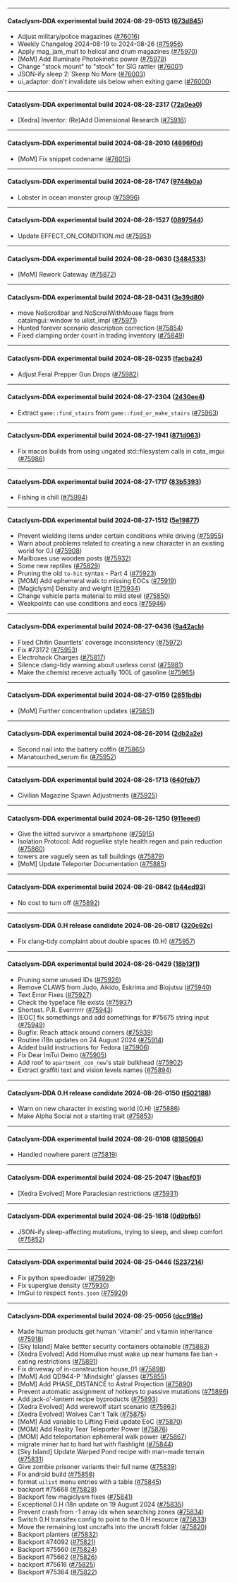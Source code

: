 
---

#### Cataclysm-DDA experimental build 2024-08-29-0513 ([673d845](https://github.com/CleverRaven/Cataclysm-DDA/releases/tag/cdda-experimental-2024-08-29-0513))

* Adjust military/police magazines ([#76016](https://github.com/CleverRaven/Cataclysm-DDA/pull/76016))
* Weekly Changelog 2024-08-19 to 2024-08-26 ([#75956](https://github.com/CleverRaven/Cataclysm-DDA/pull/75956))
* Apply mag_jam_mult to helical and drum magazines ([#75970](https://github.com/CleverRaven/Cataclysm-DDA/pull/75970))
* [MoM] Add Illuminate Photokinetic power ([#75979](https://github.com/CleverRaven/Cataclysm-DDA/pull/75979))
* Change "stock mount" to "stock" for SIG rattler ([#76001](https://github.com/CleverRaven/Cataclysm-DDA/pull/76001))
* JSON-ify sleep 2: Skeep No More ([#76003](https://github.com/CleverRaven/Cataclysm-DDA/pull/76003))
* ui_adaptor: don't invalidate uis below when exiting game ([#76000](https://github.com/CleverRaven/Cataclysm-DDA/pull/76000))

---

#### Cataclysm-DDA experimental build 2024-08-28-2317 ([72a0ea0](https://github.com/CleverRaven/Cataclysm-DDA/releases/tag/cdda-experimental-2024-08-28-2317))

* [Xedra] Inventor: (Re)Add Dimensional Research ([#75916](https://github.com/CleverRaven/Cataclysm-DDA/pull/75916))

---

#### Cataclysm-DDA experimental build 2024-08-28-2010 ([4696f0d](https://github.com/CleverRaven/Cataclysm-DDA/releases/tag/cdda-experimental-2024-08-28-2010))

* [MoM] Fix snippet codename ([#76015](https://github.com/CleverRaven/Cataclysm-DDA/pull/76015))

---

#### Cataclysm-DDA experimental build 2024-08-28-1747 ([9744b0a](https://github.com/CleverRaven/Cataclysm-DDA/releases/tag/cdda-experimental-2024-08-28-1747))

* Lobster in ocean monster group ([#75996](https://github.com/CleverRaven/Cataclysm-DDA/pull/75996))

---

#### Cataclysm-DDA experimental build 2024-08-28-1527 ([0897544](https://github.com/CleverRaven/Cataclysm-DDA/releases/tag/cdda-experimental-2024-08-28-1527))

* Update EFFECT_ON_CONDITION.md ([#75951](https://github.com/CleverRaven/Cataclysm-DDA/pull/75951))

---

#### Cataclysm-DDA experimental build 2024-08-28-0630 ([3484533](https://github.com/CleverRaven/Cataclysm-DDA/releases/tag/cdda-experimental-2024-08-28-0630))

* [MoM] Rework Gateway ([#75872](https://github.com/CleverRaven/Cataclysm-DDA/pull/75872))

---

#### Cataclysm-DDA experimental build 2024-08-28-0431 ([3e39d80](https://github.com/CleverRaven/Cataclysm-DDA/releases/tag/cdda-experimental-2024-08-28-0431))

* move NoScrollbar and NoScrollWithMouse flags from cataimgui::window to uilist_impl ([#75971](https://github.com/CleverRaven/Cataclysm-DDA/pull/75971))
* Hunted forever scenario description correction ([#75854](https://github.com/CleverRaven/Cataclysm-DDA/pull/75854))
* Fixed clamping order count in trading inventory ([#75849](https://github.com/CleverRaven/Cataclysm-DDA/pull/75849))

---

#### Cataclysm-DDA experimental build 2024-08-28-0235 ([facba24](https://github.com/CleverRaven/Cataclysm-DDA/releases/tag/cdda-experimental-2024-08-28-0235))

* Adjust Feral Prepper Gun Drops ([#75982](https://github.com/CleverRaven/Cataclysm-DDA/pull/75982))

---

#### Cataclysm-DDA experimental build 2024-08-27-2304 ([2430ee4](https://github.com/CleverRaven/Cataclysm-DDA/releases/tag/cdda-experimental-2024-08-27-2304))

* Extract `game::find_stairs` from `game::find_or_make_stairs` ([#75963](https://github.com/CleverRaven/Cataclysm-DDA/pull/75963))

---

#### Cataclysm-DDA experimental build 2024-08-27-1941 ([871d063](https://github.com/CleverRaven/Cataclysm-DDA/releases/tag/cdda-experimental-2024-08-27-1941))

* Fix macos builds from using ungated std::filesystem calls in cata_imgui ([#75986](https://github.com/CleverRaven/Cataclysm-DDA/pull/75986))

---

#### Cataclysm-DDA experimental build 2024-08-27-1717 ([83b5393](https://github.com/CleverRaven/Cataclysm-DDA/releases/tag/cdda-experimental-2024-08-27-1717))

* Fishing is chill ([#75994](https://github.com/CleverRaven/Cataclysm-DDA/pull/75994))

---

#### Cataclysm-DDA experimental build 2024-08-27-1512 ([5e19877](https://github.com/CleverRaven/Cataclysm-DDA/releases/tag/cdda-experimental-2024-08-27-1512))

* Prevent wielding items under certain conditions while driving ([#75955](https://github.com/CleverRaven/Cataclysm-DDA/pull/75955))
* Warn about problems related to creating a new character in an existing world for 0.I ([#75908](https://github.com/CleverRaven/Cataclysm-DDA/pull/75908))
* Mailboxes use wooden posts ([#75932](https://github.com/CleverRaven/Cataclysm-DDA/pull/75932))
* Some new reptiles ([#75829](https://github.com/CleverRaven/Cataclysm-DDA/pull/75829))
* Pruning the old ``to-hit`` syntax - Part 4 ([#75923](https://github.com/CleverRaven/Cataclysm-DDA/pull/75923))
* [MOM] Add ephemeral walk to missing EOCs ([#75919](https://github.com/CleverRaven/Cataclysm-DDA/pull/75919))
* [Magiclysm] Density and weight ([#75934](https://github.com/CleverRaven/Cataclysm-DDA/pull/75934))
* Change vehicle parts material to mild steel ([#75850](https://github.com/CleverRaven/Cataclysm-DDA/pull/75850))
* Weakpoints can use conditions and eocs ([#75946](https://github.com/CleverRaven/Cataclysm-DDA/pull/75946))

---

#### Cataclysm-DDA experimental build 2024-08-27-0436 ([9a42acb](https://github.com/CleverRaven/Cataclysm-DDA/releases/tag/cdda-experimental-2024-08-27-0436))

* Fixed Chitin Gauntlets' coverage inconsistency ([#75972](https://github.com/CleverRaven/Cataclysm-DDA/pull/75972))
* Fix #73172 ([#75953](https://github.com/CleverRaven/Cataclysm-DDA/pull/75953))
* Electrohack Charges ([#75817](https://github.com/CleverRaven/Cataclysm-DDA/pull/75817))
* Silence clang-tidy warning about useless const ([#75981](https://github.com/CleverRaven/Cataclysm-DDA/pull/75981))
* Make the chemist receive actually 100L of gasoline ([#75965](https://github.com/CleverRaven/Cataclysm-DDA/pull/75965))

---

#### Cataclysm-DDA experimental build 2024-08-27-0159 ([2851bdb](https://github.com/CleverRaven/Cataclysm-DDA/releases/tag/cdda-experimental-2024-08-27-0159))

* [MoM] Further concentration updates ([#75851](https://github.com/CleverRaven/Cataclysm-DDA/pull/75851))

---

#### Cataclysm-DDA experimental build 2024-08-26-2014 ([2db2a2e](https://github.com/CleverRaven/Cataclysm-DDA/releases/tag/cdda-experimental-2024-08-26-2014))

* Second nail into the battery coffin ([#75865](https://github.com/CleverRaven/Cataclysm-DDA/pull/75865))
* Manatouched_serum fix ([#75952](https://github.com/CleverRaven/Cataclysm-DDA/pull/75952))

---

#### Cataclysm-DDA experimental build 2024-08-26-1713 ([640fcb7](https://github.com/CleverRaven/Cataclysm-DDA/releases/tag/cdda-experimental-2024-08-26-1713))

* Civilian Magazine Spawn Adjustments ([#75925](https://github.com/CleverRaven/Cataclysm-DDA/pull/75925))

---

#### Cataclysm-DDA experimental build 2024-08-26-1250 ([911eeed](https://github.com/CleverRaven/Cataclysm-DDA/releases/tag/cdda-experimental-2024-08-26-1250))

* Give the kitted survivor a smartphone ([#75915](https://github.com/CleverRaven/Cataclysm-DDA/pull/75915))
* Isolation Protocol:  Add roguelike style health regen and pain reduction ([#75860](https://github.com/CleverRaven/Cataclysm-DDA/pull/75860))
* towers are vaguely seen as tall buildings ([#75879](https://github.com/CleverRaven/Cataclysm-DDA/pull/75879))
* [MoM] Update Teleporter Documentation ([#75885](https://github.com/CleverRaven/Cataclysm-DDA/pull/75885))

---

#### Cataclysm-DDA experimental build 2024-08-26-0842 ([b44ed93](https://github.com/CleverRaven/Cataclysm-DDA/releases/tag/cdda-experimental-2024-08-26-0842))

* No cost to turn off ([#75892](https://github.com/CleverRaven/Cataclysm-DDA/pull/75892))

---

#### Cataclysm-DDA 0.H release candidate 2024-08-26-0817 ([320c62c](https://github.com/CleverRaven/Cataclysm-DDA/releases/tag/cdda-0.H-2024-08-26-0817))

* Fix clang-tidy complaint about double spaces (0.H) ([#75957](https://github.com/CleverRaven/Cataclysm-DDA/pull/75957))

---

#### Cataclysm-DDA experimental build 2024-08-26-0429 ([18b13f1](https://github.com/CleverRaven/Cataclysm-DDA/releases/tag/cdda-experimental-2024-08-26-0429))

* Pruning some unused IDs ([#75926](https://github.com/CleverRaven/Cataclysm-DDA/pull/75926))
* Remove CLAWS from Judo, Aikido, Eskrima and Biojutsu ([#75940](https://github.com/CleverRaven/Cataclysm-DDA/pull/75940))
* Text Error Fixes ([#75927](https://github.com/CleverRaven/Cataclysm-DDA/pull/75927))
* Check the typeface file exists ([#75937](https://github.com/CleverRaven/Cataclysm-DDA/pull/75937))
* Shortest. P.R. Everrrrrr  ([#75943](https://github.com/CleverRaven/Cataclysm-DDA/pull/75943))
* [EOC] fix somethings and add somethings for #75675 string input ([#75949](https://github.com/CleverRaven/Cataclysm-DDA/pull/75949))
* Bugfix: Reach attack around corners ([#75939](https://github.com/CleverRaven/Cataclysm-DDA/pull/75939))
* Routine i18n updates on 24 August 2024 ([#75914](https://github.com/CleverRaven/Cataclysm-DDA/pull/75914))
* Added build instructions for Fedora ([#75906](https://github.com/CleverRaven/Cataclysm-DDA/pull/75906))
* Fix Dear ImTui Demo ([#75905](https://github.com/CleverRaven/Cataclysm-DDA/pull/75905))
* Add roof to `apartment_con_new`'s stair bulkhead  ([#75902](https://github.com/CleverRaven/Cataclysm-DDA/pull/75902))
* Extract graffiti text and vision levels names ([#75894](https://github.com/CleverRaven/Cataclysm-DDA/pull/75894))

---

#### Cataclysm-DDA 0.H release candidate 2024-08-26-0150 ([f502188](https://github.com/CleverRaven/Cataclysm-DDA/releases/tag/cdda-0.H-2024-08-26-0150))

* Warn on new character in existing world (0.H) ([#75886](https://github.com/CleverRaven/Cataclysm-DDA/pull/75886))
* Make Alpha Social not a starting trait  ([#75853](https://github.com/CleverRaven/Cataclysm-DDA/pull/75853))

---

#### Cataclysm-DDA experimental build 2024-08-26-0108 ([8185064](https://github.com/CleverRaven/Cataclysm-DDA/releases/tag/cdda-experimental-2024-08-26-0108))

* Handled nowhere parent ([#75819](https://github.com/CleverRaven/Cataclysm-DDA/pull/75819))

---

#### Cataclysm-DDA experimental build 2024-08-25-2047 ([9bacf01](https://github.com/CleverRaven/Cataclysm-DDA/releases/tag/cdda-experimental-2024-08-25-2047))

* [Xedra Evolved] More Paraclesian restrictions ([#75931](https://github.com/CleverRaven/Cataclysm-DDA/pull/75931))

---

#### Cataclysm-DDA experimental build 2024-08-25-1618 ([0d9bfb5](https://github.com/CleverRaven/Cataclysm-DDA/releases/tag/cdda-experimental-2024-08-25-1618))

* JSON-ify sleep-affecting mutations, trying to sleep, and sleep comfort ([#75852](https://github.com/CleverRaven/Cataclysm-DDA/pull/75852))

---

#### Cataclysm-DDA experimental build 2024-08-25-0446 ([5237214](https://github.com/CleverRaven/Cataclysm-DDA/releases/tag/cdda-experimental-2024-08-25-0446))

* Fix python speedloader ([#75929](https://github.com/CleverRaven/Cataclysm-DDA/pull/75929))
* Fix superglue density ([#75930](https://github.com/CleverRaven/Cataclysm-DDA/pull/75930))
* ImGui to respect `fonts.json` ([#75920](https://github.com/CleverRaven/Cataclysm-DDA/pull/75920))

---

#### Cataclysm-DDA experimental build 2024-08-25-0056 ([dcc918e](https://github.com/CleverRaven/Cataclysm-DDA/releases/tag/cdda-experimental-2024-08-25-0056))

* Made human products get human 'vitamin' and vitamin inheritance ([#75918](https://github.com/CleverRaven/Cataclysm-DDA/pull/75918))
* [Sky Island] Make bettter security containers obtainable ([#75883](https://github.com/CleverRaven/Cataclysm-DDA/pull/75883))
* [Xedra Evolved] Add Homullus must wake up near humans fae ban + eating restrictions ([#75891](https://github.com/CleverRaven/Cataclysm-DDA/pull/75891))
* Fix driveway of in-construction house_01 ([#75898](https://github.com/CleverRaven/Cataclysm-DDA/pull/75898))
* [MoM] Add QD944-P 'Mindsight' glasses ([#75855](https://github.com/CleverRaven/Cataclysm-DDA/pull/75855))
* [MoM] Add PHASE_DISTANCE to Astral Projection ([#75890](https://github.com/CleverRaven/Cataclysm-DDA/pull/75890))
* Prevent automatic assignment of hotkeys to passive mutations ([#75896](https://github.com/CleverRaven/Cataclysm-DDA/pull/75896))
* Add jack-o'-lantern recipe byproducts ([#75893](https://github.com/CleverRaven/Cataclysm-DDA/pull/75893))
* [Xedra Evolved] Add werewolf start scenario ([#75863](https://github.com/CleverRaven/Cataclysm-DDA/pull/75863))
* [Xedra Evolved] Wolves Can't Talk ([#75875](https://github.com/CleverRaven/Cataclysm-DDA/pull/75875))
* [MoM] Add variable to Lifting Field update EoC ([#75870](https://github.com/CleverRaven/Cataclysm-DDA/pull/75870))
* [MOM] Add Reality Tear Teleporter Power ([#75876](https://github.com/CleverRaven/Cataclysm-DDA/pull/75876))
* [MOM] Add teleportation ephemeral walk power ([#75867](https://github.com/CleverRaven/Cataclysm-DDA/pull/75867))
* migrate miner hat to hard hat with flashlight ([#75844](https://github.com/CleverRaven/Cataclysm-DDA/pull/75844))
* [Sky Island] Update Warped Pond recipe with man-made terrain ([#75831](https://github.com/CleverRaven/Cataclysm-DDA/pull/75831))
* Give zombie prisoner variants their full name ([#75839](https://github.com/CleverRaven/Cataclysm-DDA/pull/75839))
* Fix android build ([#75858](https://github.com/CleverRaven/Cataclysm-DDA/pull/75858))
* format `uilist` menu entries with a table ([#75845](https://github.com/CleverRaven/Cataclysm-DDA/pull/75845))
* backport #75668 ([#75828](https://github.com/CleverRaven/Cataclysm-DDA/pull/75828))
* Backport few magiclysm fixes ([#75841](https://github.com/CleverRaven/Cataclysm-DDA/pull/75841))
* Exceptional 0.H i18n update on 19 August 2024 ([#75835](https://github.com/CleverRaven/Cataclysm-DDA/pull/75835))
* Prevent crash from -1 array idx when searching zones ([#75834](https://github.com/CleverRaven/Cataclysm-DDA/pull/75834))
* Switch 0.H transifex config to point to the 0.H resource ([#75833](https://github.com/CleverRaven/Cataclysm-DDA/pull/75833))
* Move the remaining lost uncrafts into the uncraft folder ([#75820](https://github.com/CleverRaven/Cataclysm-DDA/pull/75820))
* Backport planters ([#75832](https://github.com/CleverRaven/Cataclysm-DDA/pull/75832))
* Backport #74092 ([#75821](https://github.com/CleverRaven/Cataclysm-DDA/pull/75821))
* Backport #75560 ([#75824](https://github.com/CleverRaven/Cataclysm-DDA/pull/75824))
* Backport #75662 ([#75826](https://github.com/CleverRaven/Cataclysm-DDA/pull/75826))
* backport #75616 ([#75825](https://github.com/CleverRaven/Cataclysm-DDA/pull/75825))
* Backport #75364 ([#75822](https://github.com/CleverRaven/Cataclysm-DDA/pull/75822))
